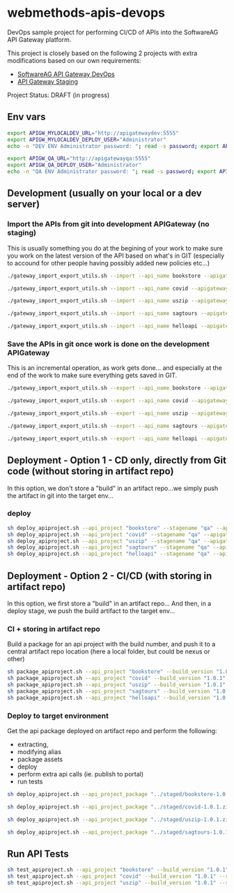 # webmethods-apis-devops

DevOps sample project for performing CI/CD of APIs into the SoftwareAG API Gateway platform.

This project is closely based on the following 2 projects with extra modifications based on our own requirements:
 - [SoftwareAG API Gateway DevOps](https://github.com/SoftwareAG/webmethods-api-gateway-devops)
 - [API Gateway Staging](https://github.com/thesse1/webmethods-api-gateway-staging)

Project Status: DRAFT (in progress)

## Env vars

```bash
export APIGW_MYLOCALDEV_URL="http://apigatewaydev:5555"
export APIGW_MYLOCALDEV_DEPLOY_USER="Administrator"
echo -n "DEV ENV Administrator password: "; read -s password; export APIGW_MYLOCALDEV_DEPLOY_PASSWORD=$password
```

```bash
export APIGW_QA_URL="http://apigatewayqa:5555"
export APIGW_QA_DEPLOY_USER="Administrator"
echo -n "QA ENV Administrator password: "; read -s password; export APIGW_QA_DEPLOY_PASSWORD=$password
```

## Development (usually on your local or a dev server)

### Import the APIs from git into development APIGateway (no staging)

This is usually something you do at the begining of your work to make sure you work on the latest version of the API based on what's in GIT (especially to accound for other people having possibly added new policies etc...)

```bash
./gateway_import_export_utils.sh --import --api_name bookstore --apigateway_url $APIGW_MYLOCALDEV_URL --username $APIGW_MYLOCALDEV_DEPLOY_USER --password $APIGW_MYLOCALDEV_DEPLOY_PASSWORD

./gateway_import_export_utils.sh --import --api_name covid --apigateway_url $APIGW_MYLOCALDEV_URL --username $APIGW_MYLOCALDEV_DEPLOY_USER --password $APIGW_MYLOCALDEV_DEPLOY_PASSWORD

./gateway_import_export_utils.sh --import --api_name uszip --apigateway_url $APIGW_MYLOCALDEV_URL --username $APIGW_MYLOCALDEV_DEPLOY_USER --password $APIGW_MYLOCALDEV_DEPLOY_PASSWORD

./gateway_import_export_utils.sh --import --api_name sagtours --apigateway_url $APIGW_MYLOCALDEV_URL --username $APIGW_MYLOCALDEV_DEPLOY_USER --password $APIGW_MYLOCALDEV_DEPLOY_PASSWORD

./gateway_import_export_utils.sh --import --api_name helloapi --apigateway_url $APIGW_MYLOCALDEV_URL --username $APIGW_MYLOCALDEV_DEPLOY_USER --password $APIGW_MYLOCALDEV_DEPLOY_PASSWORD
```

### Save the APIs in git once work is done on the development APIGateway

This is an incremental operation, as work gets done... and especially at the end of the work to make sure everything gets saved in GIT.

```bash
./gateway_import_export_utils.sh --export --api_name bookstore --apigateway_url $APIGW_MYLOCALDEV_URL --username $APIGW_MYLOCALDEV_DEPLOY_USER --password $APIGW_MYLOCALDEV_DEPLOY_PASSWORD

./gateway_import_export_utils.sh --export --api_name covid --apigateway_url $APIGW_MYLOCALDEV_URL --username $APIGW_MYLOCALDEV_DEPLOY_USER --password $APIGW_MYLOCALDEV_DEPLOY_PASSWORD

./gateway_import_export_utils.sh --export --api_name uszip --apigateway_url $APIGW_MYLOCALDEV_URL --username $APIGW_MYLOCALDEV_DEPLOY_USER --password $APIGW_MYLOCALDEV_DEPLOY_PASSWORD

./gateway_import_export_utils.sh --export --api_name sagtours --apigateway_url $APIGW_MYLOCALDEV_URL --username $APIGW_MYLOCALDEV_DEPLOY_USER --password $APIGW_MYLOCALDEV_DEPLOY_PASSWORD

./gateway_import_export_utils.sh --export --api_name helloapi --apigateway_url $APIGW_MYLOCALDEV_URL --username $APIGW_MYLOCALDEV_DEPLOY_USER --password $APIGW_MYLOCALDEV_DEPLOY_PASSWORD
```

## Deployment - Option 1 - CD only, directly from Git code (without storing in artifact repo)

In this option, we don't store a "build" in an artifact repo...we simply push the artifact in git into the target env...
### deploy

```bash
sh deploy_apiproject.sh --api_project "bookstore" --stagename "qa" --apigateway_url $APIGW_QA_URL --username $APIGW_QA_DEPLOY_USER --password $APIGW_QA_DEPLOY_PASSWORD
sh deploy_apiproject.sh --api_project "covid" --stagename "qa" --apigateway_url $APIGW_QA_URL --username $APIGW_QA_DEPLOY_USER --password $APIGW_QA_DEPLOY_PASSWORD
sh deploy_apiproject.sh --api_project "uszip" --stagename "qa" --apigateway_url $APIGW_QA_URL --username $APIGW_QA_DEPLOY_USER --password $APIGW_QA_DEPLOY_PASSWORD
sh deploy_apiproject.sh --api_project "sagtours" --stagename "qa" --apigateway_url $APIGW_QA_URL --username $APIGW_QA_DEPLOY_USER --password $APIGW_QA_DEPLOY_PASSWORD
sh deploy_apiproject.sh --api_project "helloapi" --stagename "qa" --apigateway_url $APIGW_QA_URL --username $APIGW_QA_DEPLOY_USER --password $APIGW_QA_DEPLOY_PASSWORD
```

## Deployment - Option 2 - CI/CD (with storing in artifact repo)

In this option, we first store a "build" in an artifact repo...
And then, in a deploy stage, we push the build artifact to the target env...

### CI + storing in artifact repo

Build a package for an api project with the build number, and push it to a central artifact repo location (here a local folder, but could be nexus or other)

```bash
sh package_apiproject.sh --api_project "bookstore" --build_version "1.0.1"
sh package_apiproject.sh --api_project "covid" --build_version "1.0.1"
sh package_apiproject.sh --api_project "uszip" --build_version "1.0.1"
sh package_apiproject.sh --api_project "sagtours" --build_version "1.0.1"
sh package_apiproject.sh --api_project "helloapi" --build_version "1.0.1"
```

### Deploy to target environment

Get the api package deployed on artifact repo and perform the following:
- extracting, 
- modifying alias 
- package assets
- deploy
- perform extra api calls (ie. publish to portal)
- run tests

```bash
sh deploy_apiproject.sh --api_project_package "../staged/bookstore-1.0.1.zip" --stagename "qa" --apigateway_url $APIGW_QA_URL --username $APIGW_QA_DEPLOY_USER --password $APIGW_QA_DEPLOY_PASSWORD

sh deploy_apiproject.sh --api_project_package "../staged/covid-1.0.1.zip" --stagename "qa" --apigateway_url $APIGW_QA_URL --username $APIGW_QA_DEPLOY_USER --password $APIGW_QA_DEPLOY_PASSWORD

sh deploy_apiproject.sh --api_project_package "../staged/uszip-1.0.1.zip" --stagename "qa" --apigateway_url $APIGW_QA_URL --username $APIGW_QA_DEPLOY_USER --password $APIGW_QA_DEPLOY_PASSWORD

sh deploy_apiproject.sh --api_project_package "../staged/sagtours-1.0.1.zip" --stagename "qa" --apigateway_url $APIGW_QA_URL --username $APIGW_QA_DEPLOY_USER --password $APIGW_QA_DEPLOY_PASSWORD
```

## Run API Tests

```bash
sh test_apiproject.sh --api_project "bookstore" --build_version "1.0.1" --stagename "qa" --testenvvars "apigateway_baseurl_qa=$APIGW_QA_URL"
sh test_apiproject.sh --api_project "covid" --build_version "1.0.1" --stagename "qa" --testenvvars "apigateway_baseurl_qa=$APIGW_QA_URL"
sh test_apiproject.sh --api_project "uszip" --build_version "1.0.1" --stagename "qa" --testenvvars "apigateway_baseurl_qa=$APIGW_QA_URL"
```